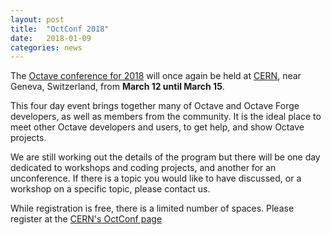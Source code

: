 ```yaml
---
layout: post
title:  "OctConf 2018"
date:   2018-01-09
categories: news
---
```


The [Octave conference for 2018][1] will once again be held at [CERN][2],
near Geneva, Switzerland, from **March 12 until March 15**.

This four day event brings together many of Octave and Octave Forge
developers, as well as members from the community.  It is the ideal
place to meet other Octave developers and users, to get help, and show
Octave projects.

We are still working out the details of the program but there will be
one day dedicated to workshops and coding projects, and another for an
unconference.  If there is a topic you would like to have discussed, or
a workshop on a specific topic, please contact us.

While registration is free, there is a limited number of spaces.  Please
register at the [CERN's OctConf page][3]

[1]: https://wiki.octave.org/OctConf_2018
[2]: https://home.cern
[3]: https://indico.cern.ch/event/626097/
